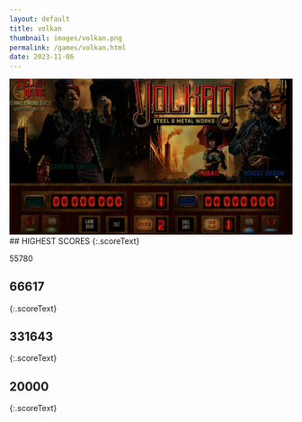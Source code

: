 ```yaml
---
layout: default
title: volkan
thumbnail: images/volkan.png
permalink: /games/volkan.html
date: 2023-11-06
---
```


<img src="../images/volkan.png" class="gameThumbnail img-fluid mx-auto align-middle">
## HIGHEST SCORES
{:.scoreText}

55780

## 66617
{:.scoreText}


## 331643
{:.scoreText}


## 20000
{:.scoreText}


